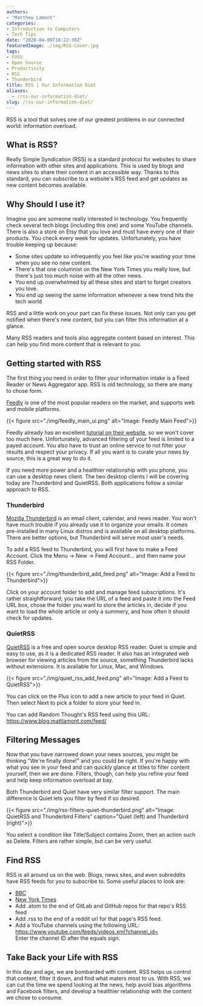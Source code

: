 ```yaml
---
authors: 
- "Matthew Lamont"
categories:
- Introduction to Computers
- Tech Tips
date: "2020-04-09T18:22:30Z"
featuredImage: ./img/RSS-Cover.jpg
tags:
- FOSS
- Open Source
- Productivity
- RSS
- Thunderbird
title: RSS | Our Information Diet
aliases:
  - /rss-our-information-diet/
slug: /rss-our-information-diet/
---
```


RSS is a tool that solves one of our greatest problems in our connected world: information overload.

## What is RSS?

Really Simple Syndication (RSS) is a standard protocol for websites to share information with other sites and applications. This is used by blogs and news sites to share their content in an accessible way. Thanks to this standard, you can subscribe to a website's RSS feed and get updates as new content becomes available.

## Why Should I use it?

Imagine you are someone really interested in technology. You frequently check several tech blogs (including this one) and some YouTube channels. There is also a store on Etsy that you love and must have every one of their products. You check every week for updates. Unfortunately, you have trouble keeping up because:

* Some sites update so infrequently you feel like you're wasting your time when you see no new content.
* There's that one columnist on the New York Times you really love, but there's just too much noise with all the other news.
* You end up overwhelmed by all these sites and start to forget creators you love.
* You end up seeing the same information whenever a new trend hits the tech world

RSS and a little work on your part can fix these issues. Not only can you get notified when there's new content, but you can filter this information at a glance.

Many RSS readers and tools also aggregate content based on interest. This can help you find more content that is relevant to you.

## Getting started with RSS

The first thing you need in order to filter your information intake is a Feed Reader or News Aggregator app. RSS is old technology, so there are many to chose form.

[Feedly](https://feedly.com/i/welcome) is one of the most popular readers on the market, and supports web and mobile platforms.

{{< figure src="./img/feedly_main_ui.png" alt="Image: Feedly Main Feed">}}

Feedly already has an excellent <a rel="noreferrer noopener" href="https://blog.feedly.com/get-the-right-content-on-your-feedly/" target="_blank">tutorial on their website</a>, so we won't cover too much here. Unfortunately, advanced filtering of your feed is limited to a payed account. You also have to trust an online service to not filter your results and respect your privacy. If all you want is to curate your news by source, this is a great way to do it.

If you need more power and a healthier relationship with you phone, you can use a desktop news client. The two desktop clients I will be covering today are Thunderbird and QuietRSS. Both applications follow a similar approach to RSS.

### Thunderbird

[Mozilla Thunderbird](https://www.thunderbird.net) is an email client, calendar, and news reader. You won't have much trouble if you already use it to organize your emails. It comes pre-installed in many Linux distros and is available on all desktop platforms. There are better options, but Thunderbird will serve most user's needs.

To add a RSS feed to Thunderbird, you will first have to make a Feed Account. Click the Menu -> New -> Feed Account... and then name your RSS Folder. 

{{< figure src="./img/thunderbird_add_feed.png" alt="Image: Add a Feed to Thunderbird">}}

Click on your account folder to add and manage feed subscriptions. It's rather straightforward; you take the URL of a feed and paste it into the Feed URL box, chose the folder you want to store the articles in, decide if you want to load the whole article or only a summery, and how often it should check for updates. 

### QuietRSS

[QuietRSS](https://quiterss.org/en/download)</a> is a free and open source desktop RSS reader. Quiet is simple and easy to use, as it is a dedicated RSS reader. It also has an integrated web browser for viewing articles from the source, something Thunderbird lacks without extensions. It is available for Linux, Mac, and Windows.

{{< figure src="./img/quiet_rss_add_feed.png" alt="Image: Add a Feed to QuietRSS">}}

You can click on the Plus icon to add a new article to your feed in Quiet. Then select Next to pick a folder to store your feed in.

You can add Random Thought's RSS feed using this URL: <a rel="noreferrer noopener" href="https://www.blog.mattlamont.com/feed/" target="_blank">https://www.blog.mattlamont.com/feed/</a>

## Filtering Messages

Now that you have narrowed down your news sources, you might be thinking "We're finally done!" and you could be right. If you're happy with what you see in your feed and can quickly glance at titles to filter content yourself, then we are done. Filters, though, can help you refine your feed and help keep information overload at bay. 

Both Thunderbird and Quiet have very similar filter support. The main difference is Quiet lets you filter by feed if so desired. 

{{< figure src="./img/rss-filters-quiet-thunderbird.png" alt="Image: QuietRSS and Thunderbird Filters" caption="Quiet (left) and Thunderbird (right)">}}

You select a condition like Title/Subject contains Zoom, then an action such as Delete. Filters are rather simple, but can be very useful.

## Find RSS

RSS is all around us on the web. Blogs, news sites, and even subreddits have RSS feeds for you to subscribe to. Some useful places to look are:

* [BBC](https://www.bbc.com/news/10628494)
* [New York Times](https://archive.nytimes.com/www.nytimes.com/services/xml/rss/index.html)
* Add .atom to the end of GitLab and GitHub repos for that repo's RSS feed
* Add .rss to the end of a reddit url for that page's RSS feed.
* Add a YouTube channels using the following URL: https://www.youtube.com/feeds/videos.xml?channel_id=  
Enter the channel ID after the equals sign.

## Take Back your Life with RSS

In this day and age, we are bombarded with content. RSS helps us control that content, filter it down, and find what maters most to us. With RSS, we can cut the time we spend looking at the news, help avoid bias algorithms and Facebook filters, and develop a healthier relationship with the content we chose to consume.
